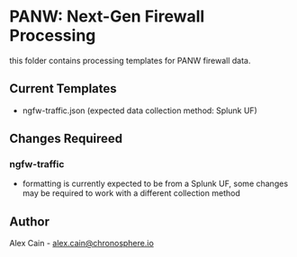 # PANW: Next-Gen Firewall Processing
this folder contains processing templates for PANW firewall data. 

## Current Templates
- ngfw-traffic.json (expected data collection method: Splunk UF)

## Changes Requireed
### ngfw-traffic
- formatting is currently expected to be from a Splunk UF, some changes may be required to work with a different collection method

## Author
Alex Cain - alex.cain@chronosphere.io
